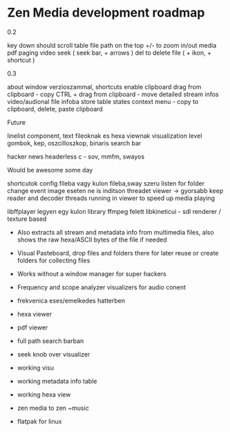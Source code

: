 # Zen Media development roadmap

0.2

key down should scroll table
file path on the top
+/- to zoom in/out media
pdf paging
video seek ( seek bar, + arrows )
del to delete file ( + ikon, + shortcut )

0.3

about window verzioszammal, shortcuts
enable clipboard
drag from clipboard - copy
CTRL + drag from clipboard - move
detailed stream infos video/audional file infoba
store table states
context menu - copy to clipboard, delete, paste clipboard

Future

linelist component, text fileoknak es hexa viewnak
visualization level gombok, kep, oszcilloszkop, binaris
search bar

hacker news headerless c - sov, mmfm, swayos

Would be awesome some day

shortcutok config fileba vagy kulon fileba,sway szeru
listen for folder change event
image eseten ne is inditson threadet viewer -> gyorsabb
keep reader and decoder threads running in viewer to speed up media playing

libffplayer legyen egy kulon library ffmpeg felett
libkineticui - sdl renderer / texture based


- Also extracts all stream and metadata info from multimedia files, also shows the raw hexa/ASCII bytes of the file if needed
- Visual Pasteboard, drop files and folders there for later reuse or create folders for collecting files
- Works without a window manager for super hackers
- Frequency and scope analyzer visualizers for audio conent
  
- frekvenica eses/emelkedes hatterben

- hexa viewer
- pdf viewer
- full path search barban
- seek knob over visualizer
- working visu
- working metadata info table
- working hexa view
- zen media to zen ~music
- flatpak for linux